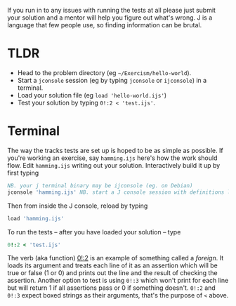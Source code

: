 If you run in to any issues with running the tests at all please just submit your solution and a mentor will help you figure out what's wrong. J is a language that few people use, so finding information can be brutal.


# TLDR

-   Head to the problem directory (eg `~/Exercism/hello-world`).
-   Start a `jconsole` session (eg by typing `jconsole` or `ijconsole`) in a terminal.
-   Load your solution file (eg `load 'hello-world.ijs'`)
-   Test your solution by typing `0!:2 < 'test.ijs'`.


# Terminal

The way the tracks tests are set up is hoped to be as simple as possible. If you're working an exercise, say `hamming.ijs` here's how the work should flow. Edit `hamming.ijs` writing out your solution. Interactively build it up by first typing

```j
NB. your j terminal binary may be ijconsole (eg. on Debian)
jconsole 'hamming.ijs' NB. start a J console session with definitions loaded hamming.ijs
```

Then from inside the J console, reload by typing

```j
load 'hamming.ijs'
```

To run the tests &#x2013; after you have loaded your solution &#x2013; type

```j
0!:2 < 'test.ijs'
```

The verb (aka function) [0!:2](https://code.jsoftware.com/wiki/Vocabulary/Foreigns#m0) is an example of something called a *foreign*. It loads its argument and treats each line of it as an assertion which will be true or false (1 or 0) and prints out the line and the result of checking the assertion. Another option to test is using `0!:3` which won't print for each line but will return 1 if all assertions pass or 0 if something doesn't. `0!:2` and `0!:3` expect boxed strings as their arguments, that's the purpose of `<` above.
